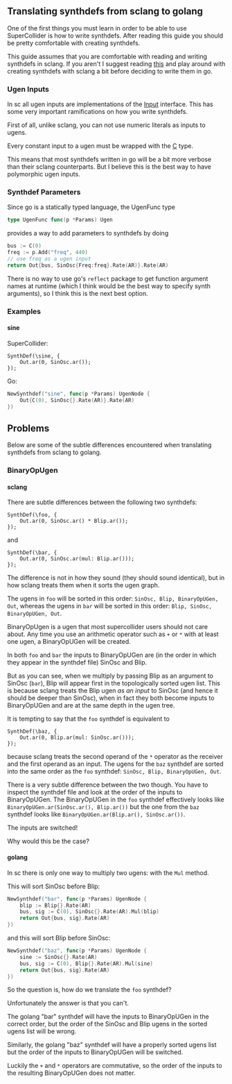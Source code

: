 ## Translating synthdefs from sclang to golang

One of the first things you must learn in order to be able to use SuperCollider
is how to write synthdefs. After reading this guide you should be pretty
comfortable with creating synthdefs.

This guide assumes that you are comfortable with reading and writing
synthdefs in sclang. If you aren't I suggest reading [this](http://doc.sccode.org/Tutorials/Getting-Started/10-SynthDefs-and-Synths.html)
and play around with creating synthdefs with sclang a bit
before deciding to write them in go.

### Ugen Inputs

In sc all ugen inputs are implementations of the [Input](types/input.go)
interface. This has some very important ramifications on how
you write synthdefs.

First of all, unlike sclang, you can not use numeric literals as inputs to ugens.

Every constant input to a ugen must be wrapped with the [C](ugens/c.go) type.

This means that most synthdefs written in go will be a bit more
verbose than their sclang counterparts. But I believe this is the
best way to have polymorphic ugen inputs.

### Synthdef Parameters

Since go is a statically typed language, the UgenFunc type

```go
type UgenFunc func(p *Params) Ugen
```

provides a way to add parameters to synthdefs by doing

```go
bus := C(0)
freq := p.Add("freq", 440)
// use freq as a ugen input
return Out{bus, SinOsc{Freq:freq}.Rate(AR)}.Rate(AR)
```

There is no way to use go's `reflect` package to get function argument
names at runtime (which I think would be the best way to specify synth
arguments), so I think this is the next best option.

### Examples

#### sine

SuperCollider:

```SuperCollider
SynthDef(\sine, {
    Out.ar(0, SinOsc.ar());
});
```

Go:

```go
NewSynthdef("sine", func(p *Params) UgenNode {
    Out{C(0), SinOsc{}.Rate(AR)}.Rate(AR)
})
```

## Problems

Below are some of the subtle differences encountered when 
translating synthdefs from sclang to golang.

### BinaryOpUgen

#### sclang

There are subtle differences between the following two
synthdefs:

```supercollider
SynthDef(\foo, {
    Out.ar(0, SinOsc.ar() * Blip.ar());
});
```

and

```supercollider
SynthDef(\bar, {
    Out.ar(0, SinOsc.ar(mul: Blip.ar()));
});
```

The difference is not in how they sound (they should sound identical),
but in how sclang treats them when it sorts the ugen graph.

The ugens in `foo` will be sorted in this order: `SinOsc, Blip, BinaryOpUGen, Out`,
whereas the ugens in `bar` will be sorted in this order: `Blip, SinOsc, BinaryOpUGen, Out`.

BinaryOpUgen is a ugen that most supercollider users should not care about.
Any time you use an arithmetic operator such as `+` or `*` with at least one ugen,
a BinaryOpUGen will be created.

In both `foo` and `bar` the inputs to BinaryOpUGen are (in the order in which they appear
in the synthdef file) SinOsc and Blip.

But as you can see, when we multiply by passing Blip as an argument to SinOsc (`bar`),
Blip will appear first in the topologically sorted ugen list. This is because
sclang treats the Blip ugen _as an input_ to SinOsc (and hence it should be deeper
than SinOsc), when in fact they both become inputs to BinaryOpUGen and are at the
same depth in the ugen tree.

It is tempting to say that the `foo` synthdef is equivalent to

```supercollider
SynthDef(\baz, {
    Out.ar(0, Blip.ar(mul: SinOsc.ar()));
});
```

because sclang treats the second operand of the `*` operator as the
receiver and the first operand as an input. The ugens for the `baz` synthdef
are sorted into the same order as the `foo` synthdef: `SinOsc, Blip, BinaryOpUGen, Out`.

There is a very subtle difference between the two though. You have to inspect the
synthdef file and look at the order of the inputs to BinaryOpUGen. The BinaryOpUGen in the
`foo` synthdef effectively looks like `BinaryOpUGen.ar(SinOsc.ar(), Blip.ar())`
but the one from the `baz` synthdef looks like `BinaryOpUGen.ar(Blip.ar(), SinOsc.ar())`.

The inputs are switched!

Why would this be the case?

#### golang

In sc there is only one way to multiply two ugens: with the `Mul` method.

This will sort SinOsc before Blip:

```go
NewSynthdef("bar", func(p *Params) UgenNode {
    blip := Blip{}.Rate(AR)
    bus, sig := C(0), SinOsc{}.Rate(AR).Mul(blip)
    return Out{bus, sig}.Rate(AR)
})
```

and this will sort Blip before SinOsc:

```go
NewSynthdef("baz", func(p *Params) UgenNode {
    sine := SinOsc{}.Rate(AR)
    bus, sig := C(0), Blip{}.Rate(AR).Mul(sine)
    return Out{bus, sig}.Rate(AR)
})
```

So the question is, how do we translate the `foo` synthdef?

Unfortunately the answer is that you can't.

The golang "bar" synthdef will have the inputs to BinaryOpUGen in the correct order,
but the order of the SinOsc and Blip ugens in the sorted ugens list will be wrong.

Similarly, the golang "baz" synthdef will have a properly sorted ugens list
but the order of the inputs to BinaryOpUGen will be switched.

Luckily the `+` and `*` operators are commutative, so the order of the inputs
to the resulting BinaryOpUGen does not matter.
